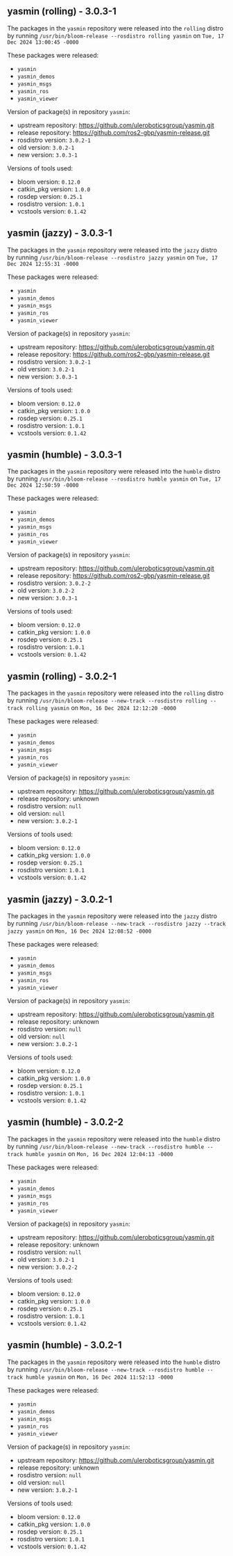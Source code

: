 ## yasmin (rolling) - 3.0.3-1

The packages in the `yasmin` repository were released into the `rolling` distro by running `/usr/bin/bloom-release --rosdistro rolling yasmin` on `Tue, 17 Dec 2024 13:00:45 -0000`

These packages were released:
- `yasmin`
- `yasmin_demos`
- `yasmin_msgs`
- `yasmin_ros`
- `yasmin_viewer`

Version of package(s) in repository `yasmin`:

- upstream repository: https://github.com/uleroboticsgroup/yasmin.git
- release repository: https://github.com/ros2-gbp/yasmin-release.git
- rosdistro version: `3.0.2-1`
- old version: `3.0.2-1`
- new version: `3.0.3-1`

Versions of tools used:

- bloom version: `0.12.0`
- catkin_pkg version: `1.0.0`
- rosdep version: `0.25.1`
- rosdistro version: `1.0.1`
- vcstools version: `0.1.42`


## yasmin (jazzy) - 3.0.3-1

The packages in the `yasmin` repository were released into the `jazzy` distro by running `/usr/bin/bloom-release --rosdistro jazzy yasmin` on `Tue, 17 Dec 2024 12:55:31 -0000`

These packages were released:
- `yasmin`
- `yasmin_demos`
- `yasmin_msgs`
- `yasmin_ros`
- `yasmin_viewer`

Version of package(s) in repository `yasmin`:

- upstream repository: https://github.com/uleroboticsgroup/yasmin.git
- release repository: https://github.com/ros2-gbp/yasmin-release.git
- rosdistro version: `3.0.2-1`
- old version: `3.0.2-1`
- new version: `3.0.3-1`

Versions of tools used:

- bloom version: `0.12.0`
- catkin_pkg version: `1.0.0`
- rosdep version: `0.25.1`
- rosdistro version: `1.0.1`
- vcstools version: `0.1.42`


## yasmin (humble) - 3.0.3-1

The packages in the `yasmin` repository were released into the `humble` distro by running `/usr/bin/bloom-release --rosdistro humble yasmin` on `Tue, 17 Dec 2024 12:50:59 -0000`

These packages were released:
- `yasmin`
- `yasmin_demos`
- `yasmin_msgs`
- `yasmin_ros`
- `yasmin_viewer`

Version of package(s) in repository `yasmin`:

- upstream repository: https://github.com/uleroboticsgroup/yasmin.git
- release repository: https://github.com/ros2-gbp/yasmin-release.git
- rosdistro version: `3.0.2-2`
- old version: `3.0.2-2`
- new version: `3.0.3-1`

Versions of tools used:

- bloom version: `0.12.0`
- catkin_pkg version: `1.0.0`
- rosdep version: `0.25.1`
- rosdistro version: `1.0.1`
- vcstools version: `0.1.42`


## yasmin (rolling) - 3.0.2-1

The packages in the `yasmin` repository were released into the `rolling` distro by running `/usr/bin/bloom-release --new-track --rosdistro rolling --track rolling yasmin` on `Mon, 16 Dec 2024 12:12:20 -0000`

These packages were released:
- `yasmin`
- `yasmin_demos`
- `yasmin_msgs`
- `yasmin_ros`
- `yasmin_viewer`

Version of package(s) in repository `yasmin`:

- upstream repository: https://github.com/uleroboticsgroup/yasmin.git
- release repository: unknown
- rosdistro version: `null`
- old version: `null`
- new version: `3.0.2-1`

Versions of tools used:

- bloom version: `0.12.0`
- catkin_pkg version: `1.0.0`
- rosdep version: `0.25.1`
- rosdistro version: `1.0.1`
- vcstools version: `0.1.42`


## yasmin (jazzy) - 3.0.2-1

The packages in the `yasmin` repository were released into the `jazzy` distro by running `/usr/bin/bloom-release --new-track --rosdistro jazzy --track jazzy yasmin` on `Mon, 16 Dec 2024 12:08:52 -0000`

These packages were released:
- `yasmin`
- `yasmin_demos`
- `yasmin_msgs`
- `yasmin_ros`
- `yasmin_viewer`

Version of package(s) in repository `yasmin`:

- upstream repository: https://github.com/uleroboticsgroup/yasmin.git
- release repository: unknown
- rosdistro version: `null`
- old version: `null`
- new version: `3.0.2-1`

Versions of tools used:

- bloom version: `0.12.0`
- catkin_pkg version: `1.0.0`
- rosdep version: `0.25.1`
- rosdistro version: `1.0.1`
- vcstools version: `0.1.42`


## yasmin (humble) - 3.0.2-2

The packages in the `yasmin` repository were released into the `humble` distro by running `/usr/bin/bloom-release --new-track --rosdistro humble --track humble yasmin` on `Mon, 16 Dec 2024 12:04:13 -0000`

These packages were released:
- `yasmin`
- `yasmin_demos`
- `yasmin_msgs`
- `yasmin_ros`
- `yasmin_viewer`

Version of package(s) in repository `yasmin`:

- upstream repository: https://github.com/uleroboticsgroup/yasmin.git
- release repository: unknown
- rosdistro version: `null`
- old version: `3.0.2-1`
- new version: `3.0.2-2`

Versions of tools used:

- bloom version: `0.12.0`
- catkin_pkg version: `1.0.0`
- rosdep version: `0.25.1`
- rosdistro version: `1.0.1`
- vcstools version: `0.1.42`


## yasmin (humble) - 3.0.2-1

The packages in the `yasmin` repository were released into the `humble` distro by running `/usr/bin/bloom-release --new-track --rosdistro humble --track humble yasmin` on `Mon, 16 Dec 2024 11:52:13 -0000`

These packages were released:
- `yasmin`
- `yasmin_demos`
- `yasmin_msgs`
- `yasmin_ros`
- `yasmin_viewer`

Version of package(s) in repository `yasmin`:

- upstream repository: https://github.com/uleroboticsgroup/yasmin.git
- release repository: unknown
- rosdistro version: `null`
- old version: `null`
- new version: `3.0.2-1`

Versions of tools used:

- bloom version: `0.12.0`
- catkin_pkg version: `1.0.0`
- rosdep version: `0.25.1`
- rosdistro version: `1.0.1`
- vcstools version: `0.1.42`


